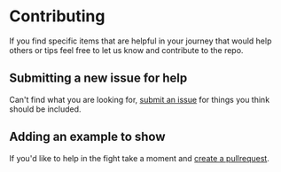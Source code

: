 # Contributing

If you find specific items that are helpful in your journey that 
would help others or tips feel free to let us know and contribute to the repo.

## Submitting a new issue for help

Can't find what you are looking for, [submit an issue](https://github.com/kanopi/d7-d8-examples/issues) for things you think should be included.

## Adding an example to show

If you'd like to help in the fight take a moment and [create a pullrequest](https://github.com/kanopi/d7-d8-examples/pulls).